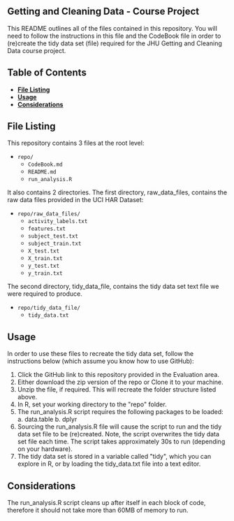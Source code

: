 ## Getting and Cleaning Data - Course Project

This README outlines all of the files contained in this repository. You will need to follow the instructions in this file and the CodeBook file in order to (re)create the tidy data set (file) required for the JHU Getting and Cleaning Data course project.


## Table of Contents

* [**File Listing**](#file-listing)
* [**Usage**](#usage)
* [**Considerations**](#considerations)


## File Listing

This repository contains 3 files at the root level:

* <code>repo/</code>
	* <code>CodeBook.md</code>
	* <code>README.md</code>
	* <code>run_analysis.R</code>

It also contains 2 directories. The first directory, raw_data_files, contains the raw data files provided in the UCI HAR Dataset:

* <code>repo/raw_data_files/</code>
	* <code>activity_labels.txt</code>
	* <code>features.txt</code>
	* <code>subject_test.txt</code>
	* <code>subject_train.txt</code>
	* <code>X_test.txt</code>
	* <code>X_train.txt</code>
	* <code>y_test.txt</code>
	* <code>y_train.txt</code>

The second directory, tidy_data_file, contains the tidy data set text file we were required to produce.

* <code>repo/tidy_data_file/</code>
	* <code>tidy_data.txt</code>


## Usage

In order to use these files to recreate the tidy data set, follow the instructions below (which assume you know how to use GitHub):

1.	Click the GitHub link to this repository provided in the Evaluation area.
2.	Either download the zip version of the repo or Clone it to your machine.
3.	Unzip the file, if required. This will recreate the folder structure listed above.
4.	In R, set your working directory to the "repo" folder.
6.	The run_analysis.R script requires the following packages to be loaded:
	a.	data.table
	b.	dplyr
7.	Sourcing the run_analysis.R file will cause the script to run and the tidy data set file to be (re)created. Note, the script overwrites the tidy data set file each time. The script takes approximately 30s to run (depending on your hardware).
8.	The tidy data set is stored in a variable called "tidy", which you can explore in R, or by loading the tidy_data.txt file into a text editor.


## Considerations

The run_analysis.R script cleans up after itself in each block of code, therefore it should not take more than 60MB of memory to run.

